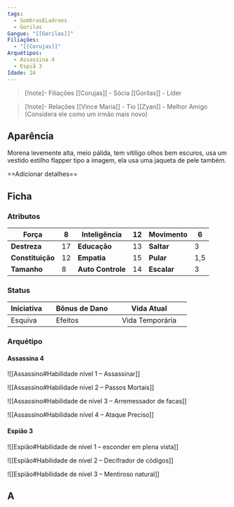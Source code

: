 ```yaml
---
tags:
  - SombrasELadroes
  - Gorilas
Gangue: "[[Gorilas]]"
Filiações:
  - "[[Corujas]]"
Arquétipos:
  - Assassina 4
  - Espiã 3
Idade: 24
---
```

> [!note]- Filiações
> [[Corujas]] - Sócia
> [[Gorilas]] - Líder

>[!note]- Relações
 >[[Vince Maria]] - Tio
 >[[Zyan]] - Melhor Amigo (Considera ele como um irmão mais novo)

## Aparência
Morena levemente alta, meio pálida, tem vitiligo olhos bem escuros, usa um vestido estilho flapper tipo a imagem, ela usa uma jaqueta de pele também.

==Adicionar detalhes==

## Ficha
### Atributos

| **Força**        | 8   | Inteligência      | 12  | Movimento   | 6   |
| ---------------- | --- | ----------------- | --- | ----------- | --- |
| **Destreza**     | 17  | **Educação**      | 13  | **Saltar**  | 3   |
| **Constituição** | 12  | **Empatia**       | 15  | **Pular**   | 1,5 |
| **Tamanho**      | 8   | **Auto Controle** | 14  | **Escalar** | 3   |
### Status

| Iniciativa |     | Bônus de Dano |     | Vida Atual      |     |
| ---------- | --- | ------------- | --- | --------------- | --- |
| Esquiva    |     | Efeitos       |     | Vida Temporária |     |

### Arquétipo
#### Assassina 4

![[Assassino#Habilidade nível 1 – Assassinar]]

![[Assassino#Habilidade nível 2 – Passos Mortais]]

![[Assassino#Habilidade de nível 3 – Arremessador de facas]]

![[Assassino#Habilidade nível 4 – Ataque Preciso]]

#### Espião 3

![[Espião#Habilidade de nível 1 – esconder em plena vista]]

![[Espião#Habilidade de nível 2 – Decifrador de códigos]]

![[Espião#Habilidade de nível 3 – Mentiroso natural]]

## A